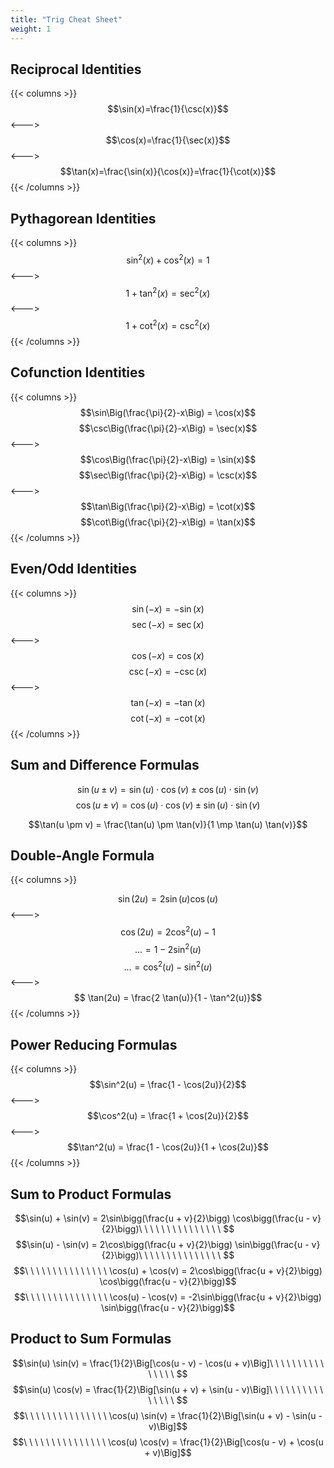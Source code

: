 ```yaml
---
title: "Trig Cheat Sheet"
weight: 1
---
```


## Reciprocal Identities

{{< columns >}} <!-- begin -->
$$\sin(x)=\frac{1}{\csc(x)}$$
<---> <!-- separator -->
$$\cos(x)=\frac{1}{\sec(x)}$$
<---> <!-- separator -->
$$\tan(x)=\frac{\sin(x)}{\cos(x)}=\frac{1}{\cot(x)}$$
{{< /columns >}}

## Pythagorean Identities

{{< columns >}} <!-- begin -->
$$\sin^2(x) + \cos^2(x) = 1$$
<---> <!-- separator -->
$$1+\tan^2(x) = \sec^2(x)$$
<---> <!-- separator -->
$$1+\cot^2(x)=\csc^2(x)$$
{{< /columns >}}

## Cofunction Identities

{{< columns >}} <!-- begin -->
$$\sin\Big(\frac{\pi}{2}-x\Big) = \cos(x)$$
$$\csc\Big(\frac{\pi}{2}-x\Big) = \sec(x)$$
<---> <!-- separator -->
$$\cos\Big(\frac{\pi}{2}-x\Big) = \sin(x)$$
$$\sec\Big(\frac{\pi}{2}-x\Big) = \csc(x)$$
<---> <!-- separator -->
$$\tan\Big(\frac{\pi}{2}-x\Big) = \cot(x)$$
$$\cot\Big(\frac{\pi}{2}-x\Big) = \tan(x)$$
{{< /columns >}}

## Even/Odd Identities

{{< columns >}} <!-- begin -->
$$ \sin(-x) = -\sin(x)$$
$$ \sec(-x) = \sec(x)$$
<---> <!-- separator -->
$$ \cos(-x) = \cos(x)$$
$$ \csc(-x) = -\csc(x)$$
<---> <!-- separator -->
$$ \tan(-x) = - \tan(x)$$
$$ \cot(-x) = -\cot(x)$$
{{< /columns >}}

## Sum and Difference Formulas

$$ \sin(u \pm v) = \sin(u) \cdot \cos(v) \pm \cos(u) \cdot \sin(v)$$
$$ \cos(u \pm v) = \cos(u) \cdot \cos(v) \pm \sin(u) \cdot \sin(v)$$

$$\tan(u \pm v) = \frac{\tan(u) \pm \tan(v)}{1 \mp \tan(u) \tan(v)}$$

## Double-Angle Formula

{{< columns >}} <!-- begin -->

$$ \sin(2u) = 2 \sin(u) \cos(u)$$
<---> <!-- separator -->
$$ \cos(2u) = 2 \cos^2(u) - 1$$
$$ ... = 1- 2 \sin^2(u) $$
$$ ... = \cos^2(u) - \sin^2(u) $$
<---> <!-- separator -->
$$ \tan(2u) = \frac{2 \tan(u)}{1 - \tan^2(u)}$$
{{< /columns >}}

## Power Reducing Formulas

{{< columns >}} <!-- begin -->
$$\sin^2(u) = \frac{1 - \cos(2u)}{2}$$
<---> <!-- separator -->
$$\cos^2(u) = \frac{1 + \cos(2u)}{2}$$
<---> <!-- separator -->
$$\tan^2(u) = \frac{1 - \cos(2u)}{1 + \cos(2u)}$$
{{< /columns >}}

## Sum to Product Formulas

$$\sin(u) + \sin(v) = 2\sin\bigg(\frac{u + v}{2}\bigg) \cos\bigg(\frac{u - v}{2}\bigg)\ \ \ \ \ \ \ \ \ \ \ \ \ \ \ $$
$$\sin(u) - \sin(v) = 2\cos\bigg(\frac{u + v}{2}\bigg) \sin\bigg(\frac{u - v}{2}\bigg)\ \ \ \ \ \ \ \ \ \ \ \ \ \ \ $$
$$\ \ \ \ \ \ \ \ \ \ \ \ \ \ \ \cos(u) + \cos(v) = 2\cos\bigg(\frac{u + v}{2}\bigg) \cos\bigg(\frac{u - v}{2}\bigg)$$
$$\ \ \ \ \ \ \ \ \ \ \ \ \ \ \ \cos(u) - \cos(v) = -2\sin\bigg(\frac{u + v}{2}\bigg) \sin\bigg(\frac{u - v}{2}\bigg)$$

## Product to Sum Formulas

$$\sin(u) \sin(v) = \frac{1}{2}\Big[\cos(u - v) - \cos(u + v)\Big]\ \ \ \ \ \ \ \ \ \ \ \ \ \ \ $$
$$\sin(u) \cos(v) = \frac{1}{2}\Big[\sin(u + v) + \sin(u - v)\Big]\ \ \ \ \ \ \ \ \ \ \ \ \ \ \ $$
$$\ \ \ \ \ \ \ \ \ \ \ \ \ \ \ \cos(u) \sin(v) = \frac{1}{2}\Big[\sin(u + v) - \sin(u - v)\Big]$$
$$\ \ \ \ \ \ \ \ \ \ \ \ \ \ \ \cos(u) \cos(v) = \frac{1}{2}\Big[\cos(u - v) + \cos(u + v)\Big]$$
